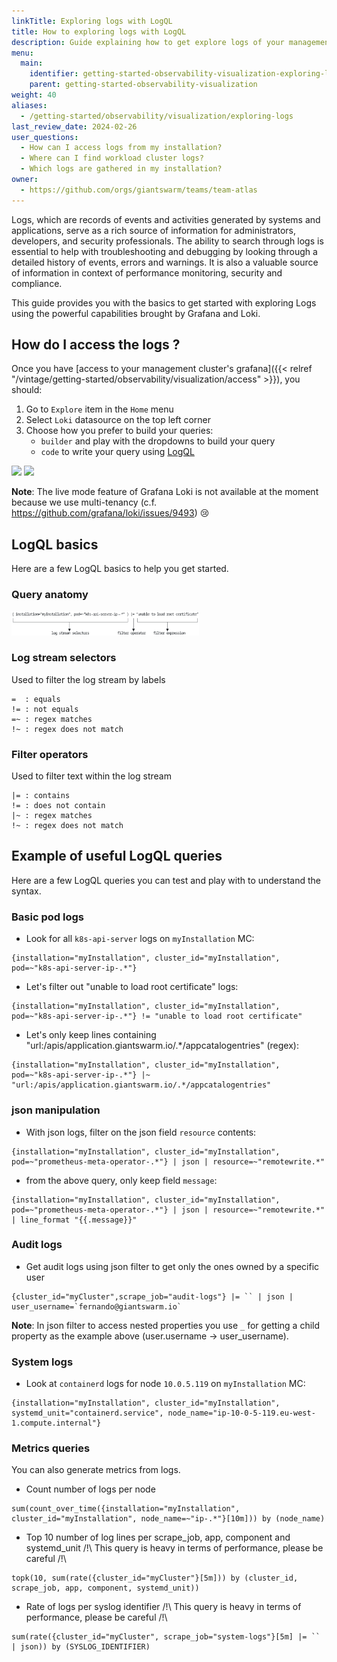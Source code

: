 ```yaml
---
linkTitle: Exploring logs with LogQL
title: How to exploring logs with LogQL
description: Guide explaining how to get explore logs of your management and workload clusterrs stored in Giant Swarm managed Loki.
menu:
  main:
    identifier: getting-started-observability-visualization-exploring-logs
    parent: getting-started-observability-visualization
weight: 40
aliases:
  - /getting-started/observability/visualization/exploring-logs
last_review_date: 2024-02-26
user_questions:
  - How can I access logs from my installation?
  - Where can I find workload cluster logs?
  - Which logs are gathered in my installation?
owner:
  - https://github.com/orgs/giantswarm/teams/team-atlas
---
```


Logs, which are records of events and activities generated by systems and applications, serve as a rich source of information for administrators, developers, and security professionals. The ability to search through logs is essential to help with troubleshooting and debugging by looking through a detailed history of events, errors and warnings. It is also a valuable source of information in context of performance monitoring, security and compliance.

This guide provides you with the basics to get started with exploring Logs using the powerful capabilities brought by Grafana and Loki.

## How do I access the logs ?

Once you have [access to your management cluster's grafana]({{< relref "/vintage/getting-started/observability/visualization/access" >}}), you should:

1. Go to `Explore` item in the `Home` menu
2. Select `Loki` datasource on the top left corner
3. Choose how you prefer to build your queries:
   * `builder` and play with the dropdowns to build your query
   * `code` to write your query using [LogQL](https://grafana.com/docs/loki/latest/logql/)

<img src="images/loki-explore.png" width="300" >
<img src="images/loki-datasource-query.png" width="600" >

__Note__: The live mode feature of Grafana Loki is not available at the moment because we use multi-tenancy (c.f. https://github.com/grafana/loki/issues/9493) 😢

## LogQL basics

Here are a few LogQL basics to help you get started.

### Query anatomy

<img src="loki-query-anatomy.png" width="300" >

### Log stream selectors

Used to filter the log stream by labels

```nohighlight
=  : equals
!= : not equals
=~ : regex matches
!~ : regex does not match
```

### Filter operators

Used to filter text within the log stream

```nohighlight
|= : contains
!= : does not contain
|~ : regex matches
!~ : regex does not match
```

## Example of useful LogQL queries

Here are a few LogQL queries you can test and play with to understand the syntax.

### Basic pod logs

* Look for all `k8s-api-server` logs on `myInstallation` MC:
```
{installation="myInstallation", cluster_id="myInstallation", pod=~"k8s-api-server-ip-.*"}
```

* Let's filter out "unable to load root certificate" logs:
```
{installation="myInstallation", cluster_id="myInstallation", pod=~"k8s-api-server-ip-.*"} != "unable to load root certificate"
```

* Let's only keep lines containing "url:/apis/application.giantswarm.io/.*/appcatalogentries" (regex):
```
{installation="myInstallation", cluster_id="myInstallation", pod=~"k8s-api-server-ip-.*"} |~ "url:/apis/application.giantswarm.io/.*/appcatalogentries"
```

### json manipulation

* With json logs, filter on the json field `resource` contents:
```
{installation="myInstallation", cluster_id="myInstallation", pod=~"prometheus-meta-operator-.*"} | json | resource=~"remotewrite.*"
```

* from the above query, only keep field `message`:
```
{installation="myInstallation", cluster_id="myInstallation", pod=~"prometheus-meta-operator-.*"} | json | resource=~"remotewrite.*" | line_format "{{.message}}"
```
### Audit logs

* Get audit logs using json filter to get only the ones owned by a specific user

```
{cluster_id="myCluster",scrape_job="audit-logs"} |= `` | json | user_username=`fernando@giantswarm.io`
```

__Note__: In json filter to access nested properties you use `_` for getting a child property as the example above (user.username -> user_username).

### System logs

* Look at `containerd` logs for node `10.0.5.119` on `myInstallation` MC:
```
{installation="myInstallation", cluster_id="myInstallation", systemd_unit="containerd.service", node_name="ip-10-0-5-119.eu-west-1.compute.internal"}
```

### Metrics queries

You can also generate metrics from logs.

* Count number of logs per node
```
sum(count_over_time({installation="myInstallation", cluster_id="myInstallation", node_name=~"ip-.*"}[10m])) by (node_name)
```

* Top 10 number of log lines per scrape_job, app, component and systemd_unit
/!\ This query is heavy in terms of performance, please be careful /!\
```
topk(10, sum(rate({cluster_id="myCluster"}[5m])) by (cluster_id, scrape_job, app, component, systemd_unit))
```

* Rate of logs per syslog identifier
/!\ This query is heavy in terms of performance, please be careful /!\
```
sum(rate({cluster_id="myCluster", scrape_job="system-logs"}[5m] |= `` | json)) by (SYSLOG_IDENTIFIER)
```